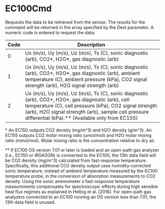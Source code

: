 # EC100Cmd

Requests the data to be retrieved from the sensor. The results for the command will be returned in the array specified by the Dest parameter. A numeric code is entered to request the data:

| Code | Description                                                                                                                                                                                                                                                                 |
| ---- | --------------------------------------------------------------------------------------------------------------------------------------------------------------------------------------------------------------------------------------------------------------------------- |
| 0    | Ux (m/s), Uy (m/s), Uz (m/s), Ts (C), sonic diagnostic (arb), CO2\*, H2O\*, gas diagnostic (arb)                                                                                                                                                                            |
| 1    | Ux (m/s), Uy (m/s), Uz (m/s), Ts (C), sonic diagnostic (arb), CO2\*, H2O\*, gas diagnostic (arb), ambient temperature (C), ambient pressure (kPa), CO2 signal strength (arb), H2O signal strength (arb)                                                                     |
| 2    | Ux (m/s), Uy (m/s), Uz (m/s), Ts (C), sonic diagnostic (arb), CO2\*, H2O\*, gas diagnostic (arb), cell temperature (C), cell pressure (kPa), CO2 signal strength (arb), H2O signal strength (arb), sample cell pressure differential (kPa).\*\* (Available only from EC155) |

\* An EC150 outputs CO2 density (mg/m^3) and H2O density (g/m^3). An EC155 outputs CO2 molar mixing ratio (umol/mol) and H2O molar mixing ratio (mmol/mol). Molar mixing ratio is the concentration relative to dry air.

\*\* If EC100 OS version 7.01 or later is loaded and an open-path gas analyzer (i.e., EC150 or IRGASON) is connected to the EC100, the 13th data field will be CO2 density (mg/m^3) calculated from fast-response temperature. Specifically, this additional CO2 density output uses humidity-corrected sonic temperature, instead of ambient temperature measured by the EC100 temperature probe, in the conversion of absorption measurements to CO2 density. Using the sonic anemometer s fast-response temperature measurements compensates for spectroscopic effects during high sensible heat flux regimes as explained in Helbig et al. (2016). For open-path gas analyzers connected to an EC100 running an OS version less than 7.01, the 13th data field is unused.
